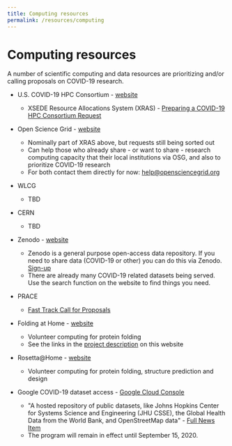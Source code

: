 ```yaml
---
title: Computing resources
permalink: /resources/computing
---
```


# Computing resources

  A number of scientific computing and data resources are prioritizing 
and/or calling proposals on COVID-19 research. 

  * U.S. COVID-19 HPC Consortium - [website](https://www.ibm.com/covid19/hpc-consortium)
    * XSEDE Resource Allocations System (XRAS) - [Preparing a COVID-19 HPC Consortium Request](https://www.xsede.org/covid19-hpc-consortium)

  * Open Science Grid - [website](https://opensciencegrid.org/)
    * Nominally part of XRAS above, but requests still being sorted out
    * Can help those who already share - or want to share - research computing capacity that their local institutions via OSG, and also to prioritize COVID-19 research
    * For both contact them directly for now: [help@opensciencegrid.org](mailto:help@opensciencegrid.org)

  * WLCG
    * TBD

  * CERN
    * TBD

  * Zenodo - [website](https://zenodo.org/)
    * Zenodo is a general purpose open-access data repository. If you need to share data (COVID-19 or other) you can do this via Zenodo. [Sign-up](https://zenodo.org/signup/)
    * There are already many COVID-19 related datasets being served. Use the search function on the website to find things you need.
    

  * PRACE
    * [Fast Track Call for Proposals](https://prace-ri.eu/prace-support-to-mitigate-impact-of-covid-19-pandemic/)

  * Folding at Home - [website](https://foldingathome.org)
    * Volunteer computing for protein folding
    * See the links in the [project description](https://science-responds.org/projects/ds#fah) on this website

  * Rosetta@Home - [website](https://boinc.bakerlab.org)
    * Volunteer computing for protein folding, structure prediction and design

  * Google COVID-19 dataset access - [Google Cloud Console](https://console.cloud.google.com/marketplace/details/bigquery-public-datasets/covid19-public-data-program?_ga=2.25371005.-1523446672.1585631840)
    * "A hosted repository of public datasets, like Johns Hopkins Center for Systems Science and Engineering (JHU CSSE), the Global Health Data from the World Bank, and OpenStreetMap data" - [Full News Item](https://cloud.google.com/blog/products/data-analytics/free-public-datasets-for-covid19)
    * The program will remain in effect until September 15, 2020. 
